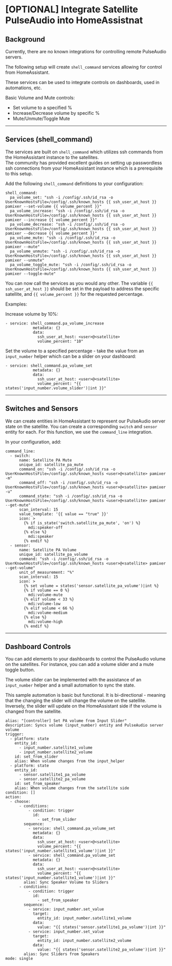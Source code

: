 # [OPTIONAL] Integrate Satellite PulseAudio into HomeAssistnat

## Background
Currently, there are no known integrations for controlling remote PulseAudio servers.

The following setup will create `shell_command` services allowing for control from HomeAssistant. 

These services can be used to integrate controls on dashboards, used in automations, etc.


Basic Volume and Mute controls:
- Set volume to a specified %
- Increase/Decrease volume by specific %
- Mute/Unmute/Toggle Mute

---

## Services (shell_command)
The services are built on `shell_command` which utilizes ssh commands from the HomeAssistant instance to the satellites.  
The community has provided excellent guides on setting up passwordless ssh connections from your HomeAssistant instance which is a prerequisite to this setup.

Add the following `shell_command` definitions to your configuration:
```
shell_command:
  pa_volume_set: "ssh -i /config/.ssh/id_rsa -o UserKnownHostsFile=/config/.ssh/known_hosts {{ ssh_user_at_host }} pamixer --set-volume {{ volume_percent }}"
  pa_volume_increase: "ssh -i /config/.ssh/id_rsa -o UserKnownHostsFile=/config/.ssh/known_hosts {{ ssh_user_at_host }} pamixer --increase {{ volume_percent }}"
  pa_volume_decrease: "ssh -i /config/.ssh/id_rsa -o UserKnownHostsFile=/config/.ssh/known_hosts {{ ssh_user_at_host }} pamixer --decrease {{ volume_percent }}"
  pa_volume_mute: "ssh -i /config/.ssh/id_rsa -o UserKnownHostsFile=/config/.ssh/known_hosts {{ ssh_user_at_host }} pamixer --mute"
  pa_volume_unmute: "ssh -i /config/.ssh/id_rsa -o UserKnownHostsFile=/config/.ssh/known_hosts {{ ssh_user_at_host }} pamixer --unmute"
  pa_volume_toggle_mute: "ssh -i /config/.ssh/id_rsa -o UserKnownHostsFile=/config/.ssh/known_hosts {{ ssh_user_at_host }} pamixer --toggle-mute"
```

You can now call the services as you would any other.
The variable `{{ ssh_user_at_host }}` should be set in the payload to address the specific satellite, and `{{ volume_percent }}` for the requested percentage.

Examples:

Increase volume by 10%:
```
- service: shell_command.pa_volume_increase
            metadata: {}
            data:
              ssh_user_at_host: <user>@<satellite>
              volume_percent: "10"
```

Set the volume to a specified percentage - take the value from an `input_number` helper which can be a slider on your dashboard:
```
- service: shell_command.pa_volume_set
            metadata: {}
            data:
              ssh_user_at_host: <user>@<satellite>
              volume_percent: "{{ states('input_number.volume_slider')|int }}"
```


---

## Switches and Sensors

We can create entities in HomeAssistant to represent our PulseAudio server state on the satellite.  You can create a corresponding `switch` and `sensor` entity for each.
For this function, we use the `command_line` integration.

In your configuration, add:
```
command_line:
  - switch:
      name: Satellite PA Mute
      unique_id: satellite_pa_mute
      command_on: "ssh -i /config/.ssh/id_rsa -o UserKnownHostsFile=/config/.ssh/known_hosts <user>@<satellite> pamixer -m"
      command_off: "ssh -i /config/.ssh/id_rsa -o UserKnownHostsFile=/config/.ssh/known_hosts <user>@<satellite> pamixer -u"
      command_state: "ssh -i /config/.ssh/id_rsa -o UserKnownHostsFile=/config/.ssh/known_hosts <user>@<satellite> pamixer --get-mute"
      scan_interval: 15
      value_template: '{{ value == "true" }}'
      icon: >
        {% if is_state('switch.satellite_pa_mute', 'on') %}
          mdi:speaker-off
        {% else %}
          mdi:speaker
        {% endif %}
  - sensor:
      name: Satellite PA Volume
      unique_id: satellite_pa_volume
      command: "ssh -i /config/.ssh/id_rsa -o UserKnownHostsFile=/config/.ssh/known_hosts <user>@<satellite> pamixer --get-volume"
      unit_of_measurement: "%"
      scan_interval: 15
      icon: >
        {% set volume = states('sensor.satellite_pa_volume')|int %}
        {% if volume == 0 %}
          mdi:volume-mute
        {% elif volume < 33 %}
          mdi:volume-low
        {% elif volume < 66 %}
          mdi:volume-medium
        {% else %}
          mdi:volume-high
        {% endif %}
```

---

## Dashboard Controls

You can add elements to your dashboards to control the PulseAudio volume on the satellites.
For instance, you can add a volume slider and a mute toggle button.

The volume slider can be implemented with the assistance of an `input_number` helper and a small automation to sync the state.

This sample automation is basic but functional.  It is bi-directional - meaning that the changing the slider will change the volume on the satellite.
Inversely, the slider will update on the HomeAssistant side if the volume is changed from the satellite.


```
alias: "[controller] Set PA volume from Input Slider"
description: Syncs volume (input_number) entity and PulseAudio server volume
trigger:
  - platform: state
    entity_id:
      - input_number.satellite1_volume
      - input_number.satellite2_volume
    id: set_from_slider
    alias: When volume changes from the input_helper
  - platform: state
    entity_id:
      - sensor.satellite1_pa_volume
      - sensor.satellite2_pa_volume
    id: set_from_speaker
    alias: When volume changes from the satellite side
condition: []
action:
  - choose:
      - conditions:
          - condition: trigger
            id:
              - set_from_slider
        sequence:
          - service: shell_command.pa_volume_set
            metadata: {}
            data:
              ssh_user_at_host: <user>@<satellite>
              volume_percent: "{{ states('input_number.satellite1_volume')|int }}"
          - service: shell_command.pa_volume_set
            metadata: {}
            data:
              ssh_user_at_host: <user>@<satellite>
              volume_percent: "{{ states('input_number.satellite1_volume')|int }}"
        alias: Sync Speaker Volume to Sliders
      - conditions:
          - condition: trigger
            id:
              - set_from_speaker
        sequence:
          - service: input_number.set_value
            target:
              entity_id: input_number.satellite1_volume
            data:
              value: "{{ states('sensor.satellite1_pa_volume')|int }}"
          - service: input_number.set_value
            target:
              entity_id: input_number.satellite2_volume
            data:
              value: "{{ states('sensor.satellite2_pa_volume')|int }}"
        alias: Sync Sliders from Speakers
mode: single

```
